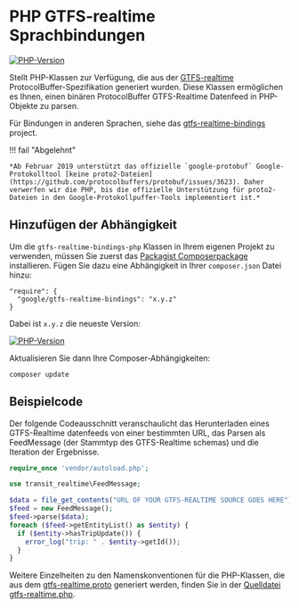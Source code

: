 # PHP GTFS-realtime Sprachbindungen

[![PHP-Version](https://badge.fury.io/ph/google%2Fgtfs-realtime-bindings.svg)](https://badge.fury.io/ph/google%2Fgtfs-realtime-bindings)

Stellt PHP-Klassen zur Verfügung, die aus der [GTFS-realtime](https://developers.google.com/transit/gtfs-realtime/) ProtocolBuffer-Spezifikation generiert wurden. Diese Klassen ermöglichen es Ihnen, einen binären ProtocolBuffer GTFS-Realtime Datenfeed in PHP-Objekte zu parsen.

Für Bindungen in anderen Sprachen, siehe das [gtfs-realtime-bindings](https://github.com/google/gtfs-realtime-bindings) project.

!!! fail "Abgelehnt"

    *Ab Februar 2019 unterstützt das offizielle `google-protobuf` Google-Protokolltool [keine proto2-Dateien](https://github.com/protocolbuffers/protobuf/issues/3623). Daher verwerfen wir die PHP, bis die offizielle Unterstützung für proto2-Dateien in den Google-Protokollpuffer-Tools implementiert ist.*

## Hinzufügen der Abhängigkeit

Um die `gtfs-realtime-bindings-php` Klassen in Ihrem eigenen Projekt zu verwenden, müssen Sie zuerst das [Packagist Composerpackage](https://packagist.org/packages/google/gtfs-realtime-bindings) installieren. Fügen Sie dazu eine Abhängigkeit in Ihrer `composer.json` Datei hinzu:

    "require": {
      "google/gtfs-realtime-bindings": "x.y.z"
    }

Dabei ist `x.y.z` die neueste Version:

[![PHP-Version](https://badge.fury.io/ph/google%2Fgtfs-realtime-bindings.svg)](https://badge.fury.io/ph/google%2Fgtfs-realtime-bindings)

Aktualisieren Sie dann Ihre Composer-Abhängigkeiten:

    composer update

## Beispielcode

Der folgende Codeausschnitt veranschaulicht das Herunterladen eines GTFS-Realtime datenfeeds von einer bestimmten URL, das Parsen als FeedMessage (der Stammtyp des GTFS-Realtime schemas) und die Iteration der Ergebnisse.

```php
require_once 'vendor/autoload.php';

use transit_realtime\FeedMessage;

$data = file_get_contents("URL OF YOUR GTFS-REALTIME SOURCE GOES HERE");
$feed = new FeedMessage();
$feed->parse($data);
foreach ($feed->getEntityList() as $entity) {
  if ($entity->hasTripUpdate()) {
    error_log("trip: " . $entity->getId());
  }
}
```

Weitere Einzelheiten zu den Namenskonventionen für die PHP-Klassen, die aus dem [gtfs-realtime.proto](https://developers.google.com/transit/gtfs-realtime/gtfs-realtime-proto) generiert werden, finden Sie in der [Quelldatei gtfs-realtime.php](https://github.com/google/gtfs-realtime-bindings-php/blob/master/src/gtfs-realtime.php).
